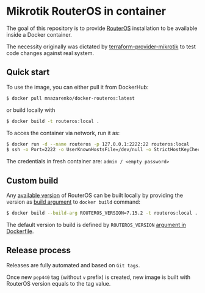 Mikrotik RouterOS in container
==============================

The goal of this repository is to provide [RouterOS](https://mikrotik.com/software) installation to be available inside a Docker container.

The necessity originally was dictated by [terraform-provider-mikrotik](https://github.com/ddelnano/terraform-provider-mikrotik) to test code changes against real system.

## Quick start

To use the image, you can either pull it from DockerHub:
```sh
$ docker pull mnazarenko/docker-routeros:latest
```

or build locally with
```sh
$ docker build -t routeros:local .
```

To acces the container via network, run it as:
```sh
$ docker run -d --name routeros -p 127.0.0.1:2222:22 routeros:local
$ ssh -o Port=2222 -o UserKnownHostsFile=/dev/null -o StrictHostKeyChecking=no admin@localhost
```
The credentials in fresh container are: `admin / <empty password>`

## Custom build

Any [available version](https://mikrotik.com/download/archive) of RouterOS can be built locally by providing the version as [build argument](https://docs.docker.com/reference/dockerfile/#arg) to `docker build` command:
```sh
$ docker build --build-arg ROUTEROS_VERSION=7.15.2 -t routeros:local .
```

The default version to build is defined by `ROUTEROS_VERSION` [argument in Dockerfile](./Dockerfile).

## Release process

Releases are fully automated and based on `Git tags`.

Once new `pep440` tag (without `v` prefix) is created, new image is built with RouterOS version equals to the tag value.
